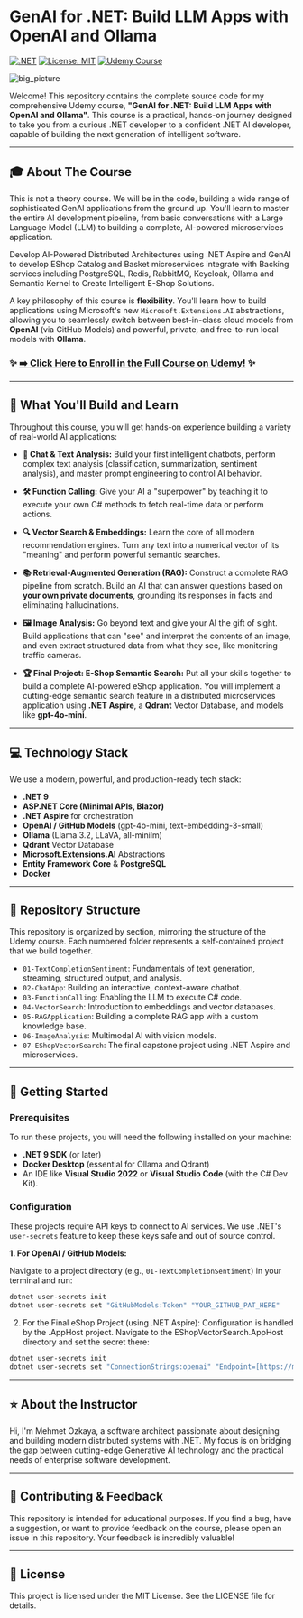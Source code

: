 # GenAI for .NET: Build LLM Apps with OpenAI and Ollama
[![.NET](https://img.shields.io/badge/.NET-9-blueviolet)](https://dotnet.microsoft.com/download/dotnet/9.0)
[![License: MIT](https://img.shields.io/badge/License-MIT-yellow.svg)](https://opensource.org/licenses/MIT)
[![Udemy Course](https://img.shields.io/badge/Enroll%20on-Udemy-blue)](https://www.udemy.com/course/genai-for-net-build-llm-apps-with-openai-and-ollama/?couponCode=LAUNCH_NETAI)

![big_picture](https://github.com/user-attachments/assets/7933c4ac-ae45-4a89-907e-0c0545a5fbfd)

Welcome! This repository contains the complete source code for my comprehensive Udemy course, **"GenAI for .NET: Build LLM Apps with OpenAI and Ollama"**. This course is a practical, hands-on journey designed to take you from a curious .NET developer to a confident .NET AI developer, capable of building the next generation of intelligent software.

---

## 🎓 About The Course

This is not a theory course. We will be in the code, building a wide range of sophisticated GenAI applications from the ground up. You'll learn to master the entire AI development pipeline, from basic conversations with a Large Language Model (LLM) to building a complete, AI-powered microservices application.

Develop AI-Powered Distributed Architectures using .NET Aspire and GenAI to develop EShop Catalog and Basket microservices integrate with Backing services including PostgreSQL, Redis, RabbitMQ, Keycloak, Ollama and Semantic Kernel to Create Intelligent E-Shop Solutions.

A key philosophy of this course is **flexibility**. You'll learn how to build applications using Microsoft's new `Microsoft.Extensions.AI` abstractions, allowing you to seamlessly switch between best-in-class cloud models from **OpenAI** (via GitHub Models) and powerful, private, and free-to-run local models with **Ollama**.

### ✨ [➡️ Click Here to Enroll in the Full Course on Udemy!](https://www.udemy.com/course/genai-for-net-build-llm-apps-with-openai-and-ollama/?couponCode=LAUNCH_NETAI) ✨

---

## 🚀 What You'll Build and Learn

Throughout this course, you will get hands-on experience building a variety of real-world AI applications:

* **💬 Chat & Text Analysis:** Build your first intelligent chatbots, perform complex text analysis (classification, summarization, sentiment analysis), and master prompt engineering to control AI behavior.

* **🛠️ Function Calling:** Give your AI a "superpower" by teaching it to execute your own C# methods to fetch real-time data or perform actions.

* **🔍 Vector Search & Embeddings:** Learn the core of all modern recommendation engines. Turn any text into a numerical vector of its "meaning" and perform powerful semantic searches.

* **📚 Retrieval-Augmented Generation (RAG):** Construct a complete RAG pipeline from scratch. Build an AI that can answer questions based on **your own private documents**, grounding its responses in facts and eliminating hallucinations.

* **🖼️ Image Analysis:** Go beyond text and give your AI the gift of sight. Build applications that can "see" and interpret the contents of an image, and even extract structured data from what they see, like monitoring traffic cameras.

* **🏆 Final Project: E-Shop Semantic Search:** Put all your skills together to build a complete AI-powered eShop application. You will implement a cutting-edge semantic search feature in a distributed microservices application using **.NET Aspire**, a **Qdrant** Vector Database, and models like **gpt-4o-mini**.

---

## 💻 Technology Stack

We use a modern, powerful, and production-ready tech stack:

* **.NET 9**
* **ASP.NET Core (Minimal APIs, Blazor)**
* **.NET Aspire** for orchestration
* **OpenAI / GitHub Models** (gpt-4o-mini, text-embedding-3-small)
* **Ollama** (Llama 3.2, LLaVA, all-minilm)
* **Qdrant** Vector Database
* **Microsoft.Extensions.AI** Abstractions
* **Entity Framework Core** & **PostgreSQL**
* **Docker**

---

## 📂 Repository Structure

This repository is organized by section, mirroring the structure of the Udemy course. Each numbered folder represents a self-contained project that we build together.

* `01-TextCompletionSentiment`: Fundamentals of text generation, streaming, structured output, and analysis.
* `02-ChatApp`: Building an interactive, context-aware chatbot.
* `03-FunctionCalling`: Enabling the LLM to execute C# code.
* `04-VectorSearch`: Introduction to embeddings and vector databases.
* `05-RAGApplication`: Building a complete RAG app with a custom knowledge base.
* `06-ImageAnalysis`: Multimodal AI with vision models.
* `07-EShopVectorSearch`: The final capstone project using .NET Aspire and microservices.

---

## 🏁 Getting Started

### Prerequisites

To run these projects, you will need the following installed on your machine:
* **.NET 9 SDK** (or later)
* **Docker Desktop** (essential for Ollama and Qdrant)
* An IDE like **Visual Studio 2022** or **Visual Studio Code** (with the C# Dev Kit).

### Configuration

These projects require API keys to connect to AI services. We use .NET's `user-secrets` feature to keep these keys safe and out of source control.

**1. For OpenAI / GitHub Models:**

Navigate to a project directory (e.g., `01-TextCompletionSentiment`) in your terminal and run:
```bash
dotnet user-secrets init
dotnet user-secrets set "GitHubModels:Token" "YOUR_GITHUB_PAT_HERE"
```

2. For the Final eShop Project (using .NET Aspire):
Configuration is handled by the .AppHost project. Navigate to the EShopVectorSearch.AppHost directory and set the secret there:
```bash
dotnet user-secrets init
dotnet user-secrets set "ConnectionStrings:openai" "Endpoint=[https://models.inference.ai.azure.com](https://models.inference.ai.azure.com);Key=YOUR_GITHUB_PAT_HERE"
```

---

## ⭐ About the Instructor
Hi, I'm Mehmet Ozkaya, a software architect passionate about designing and building modern distributed systems with .NET. My focus is on bridging the gap between cutting-edge Generative AI technology and the practical needs of enterprise software development.

---

## 🤝 Contributing & Feedback
This repository is intended for educational purposes. If you find a bug, have a suggestion, or want to provide feedback on the course, please open an issue in this repository. Your feedback is incredibly valuable!

---

## 📜 License

This project is licensed under the MIT License. See the LICENSE file for details.

